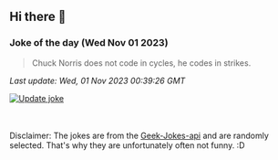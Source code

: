 ## Hi there 👋

### Joke of the day (Wed Nov 01 2023)
<!-- joke -->
>Chuck Norris does not code in cycles, he codes in strikes.
<!-- /joke -->

*Last update: Wed, 01 Nov 2023 00:39:26 GMT*

[![Update joke](https://github.com/nclskfm/nclskfm/actions/workflows/joke.yml/badge.svg)](https://github.com/nclskfm/nclskfm/actions/workflows/joke.yml)

<br><br>
Disclaimer: The jokes are from the [Geek-Jokes-api](https://github.com/sameerkumar18/geek-joke-api) and are randomly selected. That's why they are unfortunately often not funny. :D
